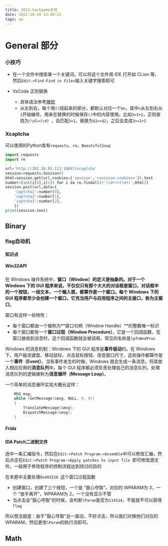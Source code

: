```yaml
---
title: 2022-hackgame复现
date: 2022-10-29 13:40:21
tags: wp
---
```


# General 部分

### 小技巧

- 在一个文件中搜索某一个关键词，可以将这个文件用 IDE 打开如 CLion 等，然后`Edit->Find-Find in Files`输入关键字搜索即可

- VsCode 正则替换

  - 具体语法参考[微软](https://learn.microsoft.com/en-us/dotnet/standard/base-types/regular-expression-language-quick-reference)
  - 从左到右，每个用`()`括起来的部分，都默认对应一个`$n`，其中`n`从左到右从`1`开始编号，用来在替换的时候保存`()`中的内容使用。比如`3=1+2`，正则查找为`(\d)=(\d) `，会匹配`3=1`，替换为`$1>=$2`，之后会变成`3>=1+2`

### Xcaptcha

可以使用的Python库有`requests`、`re`、`BeautifulSoup`

``` python
import requests
import re

url='http://202.38.93.111:10047/xcaptcha'
session=requests.Session()
Html=session.get(url,cookies={'session','<session-cookies>'}).text
number=[int(i[0],i[1]) for i in re.findall(r'(\d+)+(\d+)',Html)]
session.post(url,data={
	'captcha1':number[0],
	'captcha2':number[1],
	'captcha3':number[2],
	})
print(session.text)
```

## Binary

### flag自动机

#### 知识点

##### Win32API

在 Windows 操作系统中，**窗口（Window）**的定义是抽象的。对于一个 Windows 下的 GUI 程序来说，不仅仅只有那个大大的对话框是窗口，对话框中的一个按钮，一段文本，一个输入框，都算作是一个窗口。每个 Windows 下的 GUI 程序都至少会创建一个窗口，它充当用户与应用程序之间的主接口，称为**主窗口**。

窗口有这样一些特性：

- 每个窗口都由一个被称为**窗口句柄（Window Handle）**的整数唯一标识
- 每个窗口都有一个**窗口过程（Window Procedure）**，它是一个回调函数，在窗口接收到消息时，这个回调函数就会被调用，常见的名称是`lpfnWndProc`

Windows 的消息机制：Windows 下的 GUI 程序是**事件驱动**的。在 Windows 下，用户敲击键盘、移动鼠标、点击鼠标按钮、改变窗口尺寸，这些操作都算作是一个**事件（Event）**。当有事件发生的时候，Windows 就会生成一条消息，将其放入相应应用的**消息队列**中。每个 GUI 程序都必须负责处理自己的消息队列，处理消息队列的逻辑被称为**消息循环（Message Loop）**。

一个简单的消息循环实现大概长这样：

``` cpp
    MSG msg;
    while (GetMessage(&msg, NULL, 0, 0))
    {
        TranslateMessage(&msg);
        DispatchMessage(&msg);
    }
```

##### Frida

#### IDA Patch二进制文件

选中一条汇编指令，然后在`Edit->Patch Program->Assemble`中可以修改汇编，然后点击在`Edit->Patch Program->Apply patches to input file `即可修改源文件。一般用于修改程序的控制流程达到绕过的目的

在本题中主要处理`0x401510 `这个窗口过程函数

+ 创建窗口，创建了三个按钮，一个是 “狠心夺取”，对应的 WPARAM为 3，一个 “放手离开”，WPARAM为 2，一个没有显示不管
+ 当点击会"狠心夺取"的时候，会判断`lParam`是否为`114514`，不是就不可以获得`flag`

所以想法就是：由于"狠心夺取"会一直动，不好点击，所以我们对换他们对应的WPARAM，然后更改`lParam`的执行流即可。

## Math

